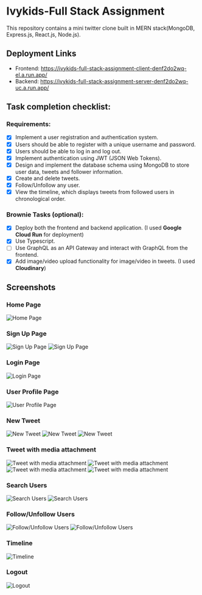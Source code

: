 # Ivykids-Full Stack Assignment

This repository contains a mini twitter clone built in MERN stack(MongoDB, Express.js, React.js, Node.js).

## Deployment Links

- Frontend: https://ivykids-full-stack-assignment-client-denf2do2wq-el.a.run.app/
- Backend: https://ivykids-full-stack-assignment-server-denf2do2wq-uc.a.run.app/

## Task completion checklist:

### Requirements:

- [x] Implement a user registration and authentication system.
- [x] Users should be able to register with a unique username and password.
- [x] Users should be able to log in and log out.
- [x] Implement authentication using JWT (JSON Web Tokens).
- [x] Design and implement the database schema using MongoDB to store user data, tweets and follower information.
- [x] Create and delete tweets.
- [x] Follow/Unfollow any user.
- [x] View the timeline, which displays tweets from followed users in chronological order.

### Brownie Tasks (optional):

- [x] Deploy both the frontend and backend application. (I used **Google Cloud Run** for deployment)
- [x] Use Typescript.
- [ ] Use GraphQL as an API Gateway and interact with GraphQL from the frontend.
- [x] Add image/video upload functionality for image/video in tweets. (I used **Cloudinary**)

## Screenshots

### Home Page

![Home Page](./readme_assets/1.png)

### Sign Up Page

![Sign Up Page](./readme_assets/2.png)
![Sign Up Page](./readme_assets/3.png)

### Login Page

![Login Page](./readme_assets/4.png)

### User Profile Page

![User Profile Page](./readme_assets/5.png)

### New Tweet

![New Tweet](./readme_assets/6.png)
![New Tweet](./readme_assets/7.png)
![New Tweet](./readme_assets/8.png)

### Tweet with media attachment

![Tweet with media attachment](./readme_assets/9.png)
![Tweet with media attachment](./readme_assets/10.png)
![Tweet with media attachment](./readme_assets/11.png)
![Tweet with media attachment](./readme_assets/12.png)

### Search Users

![Search Users](./readme_assets/13.png)
![Search Users](./readme_assets/14.png)

### Follow/Unfollow Users

![Follow/Unfollow Users](./readme_assets/15.png)
![Follow/Unfollow Users](./readme_assets/16.png)

### Timeline

![Timeline](./readme_assets/17.png)

### Logout

![Logout](./readme_assets/18.png)
